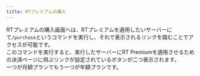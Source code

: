 ```yaml
---
title: RTプレミアムの購入
---
```

RTプレミアムの購入画面へは、RTプレミアムを適用したいサーバーにて`/purchase`というコマンドを実行し、それで表示されるリンクを踏むことでアクセスが可能です。  
このコマンドを実行すると、実行したサーバーにRT Premiumを適用させるための決済ページに飛ぶリンクが設定されているボタンが二つ表示されます。  
一つが月額プランでもう一つが年額プランです。